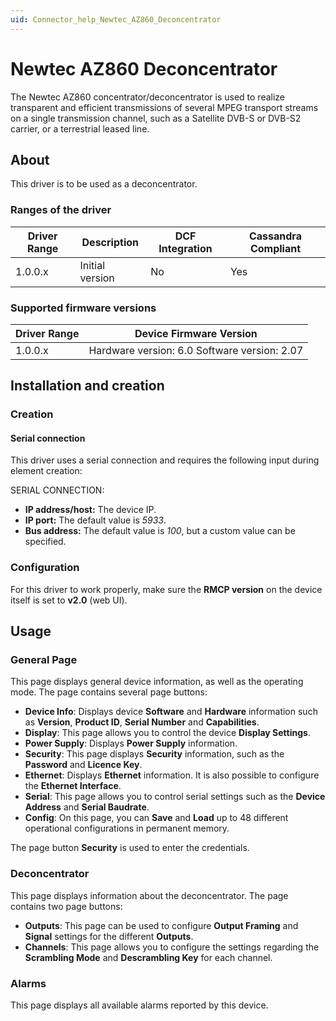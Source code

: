 ```yaml
---
uid: Connector_help_Newtec_AZ860_Deconcentrator
---
```


# Newtec AZ860 Deconcentrator

The Newtec AZ860 concentrator/deconcentrator is used to realize transparent and efficient transmissions of several MPEG transport streams on a single transmission channel, such as a Satellite DVB-S or DVB-S2 carrier, or a terrestrial leased line.

## About

This driver is to be used as a deconcentrator.

### Ranges of the driver

| **Driver Range** | **Description** | **DCF Integration** | **Cassandra Compliant** |
|------------------|-----------------|---------------------|-------------------------|
| 1.0.0.x          | Initial version | No                  | Yes                     |

### Supported firmware versions

| **Driver Range** | **Device Firmware Version**                  |
|------------------|----------------------------------------------|
| 1.0.0.x          | Hardware version: 6.0 Software version: 2.07 |

## Installation and creation

### Creation

#### Serial connection

This driver uses a serial connection and requires the following input during element creation:

SERIAL CONNECTION:

- **IP address/host:** The device IP.
- **IP port:** The default value is *5933*.
- **Bus address:** The default value is *100*, but a custom value can be specified.

### Configuration

For this driver to work properly, make sure the **RMCP version** on the device itself is set to **v2.0** (web UI).

## Usage

### General Page

This page displays general device information, as well as the operating mode. The page contains several page buttons:

- **Device Info**: Displays device **Software** and **Hardware** information such as **Version**, **Product ID**, **Serial Number** and **Capabilities**.
- **Display**: This page allows you to control the device **Display Settings**.
- **Power Supply**: Displays **Power Supply** information.
- **Security**: This page displays **Security** information, such as the **Password** and **Licence Key**.
- **Ethernet**: Displays **Ethernet** information. It is also possible to configure the **Ethernet Interface**.
- **Serial**: This page allows you to control serial settings such as the **Device Address** and **Serial Baudrate**.
- **Config**: On this page, you can **Save** and **Load** up to 48 different operational configurations in permanent memory.

The page button **Security** is used to enter the credentials.

### Deconcentrator

This page displays information about the deconcentrator. The page contains two page buttons:

- **Outputs**: This page can be used to configure **Output Framing** and **Signal** settings for the different **Outputs**.
- **Channels**: This page allows you to configure the settings regarding the **Scrambling Mode** and **Descrambling Key** for each channel.

### Alarms

This page displays all available alarms reported by this device.
